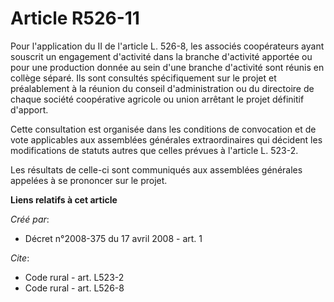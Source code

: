 # Article R526-11

Pour l'application du II de l'article L. 526-8, les associés coopérateurs ayant souscrit un engagement d'activité dans la
branche d'activité apportée ou pour une production donnée au sein d'une branche d'activité sont réunis en collège séparé. Ils
sont consultés spécifiquement sur le projet et préalablement à la réunion du conseil d'administration ou du directoire de
chaque société coopérative agricole ou union arrêtant le projet définitif d'apport. 

Cette consultation est organisée dans les conditions de convocation et de vote applicables aux assemblées générales
extraordinaires qui décident les modifications de statuts autres que celles prévues à l'article L. 523-2. 

Les résultats de celle-ci sont communiqués aux assemblées générales appelées à se prononcer sur le projet.

**Liens relatifs à cet article**

_Créé par_:

  - Décret n°2008-375 du 17 avril 2008 - art. 1

_Cite_:

  - Code rural - art. L523-2
  - Code rural - art. L526-8
